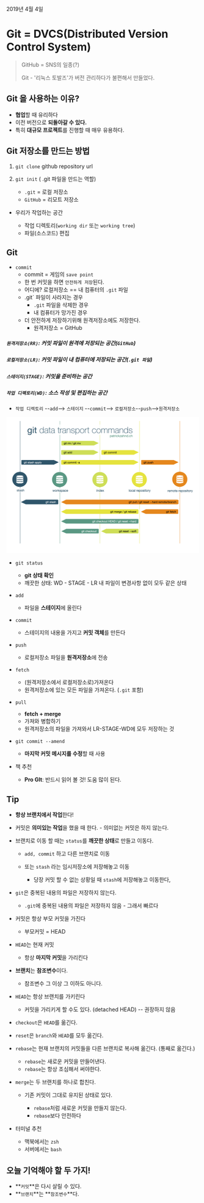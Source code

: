 2019년 4월 4일

# Git = DVCS(Distributed Version Control System)

> GitHub = SNS의 일종(?)
>
> Git - '리눅스 토발즈'가 버전 관리하다가 불편해서 만들었다.

## Git 을 사용하는 이유?

  - **협업**할 때 유리하다
  - 이전 버전으로 **되돌아갈 수 있다.**
  - 특히 **대규모 프로젝트**를 진행할 때 매우 유용하다.


## Git 저장소를 만드는 방법

1. `git clone` github repository url
2. `git init` ( .git 파일을 만드는 역할)

    - `.git` = 로컬 저장소
    - `GitHub` = 리모트 저장소

- 우리가 작업하는 공간

  - 작업 디렉토리(`working dir` 또는 `working tree`)
  - 파일(소스코드) 편집


## Git

  - `commit`
    - commit = 게임의 `save point`
    - 한 번 커밋을 하면 `안전하게 저장`된다.
    - 어디에?  로컬저장소 == 내 컴퓨터의 `.git` 파일
    - .git` 파일이 사라지는 경우
      - `.git` 파일을 삭제한 경우
      - 내 컴퓨터가 망가진 경우
    - 더 안전하게 저장하기위해 원격저장소에도 저장한다.
      - 원격저장소 = GitHub

##### `원격저장소(RR)`: 커밋 파일이 원격에 저장되는 공간(`GitHub`)

##### `로컬저장소(LR)`: 커밋 파일이 내 컴퓨터에 저장되는 공간(`.git 파일`)

##### `스테이지(STAGE)`: 커밋을 준비하는 공간

##### `작업 디렉토리(WD)`: 소스 작성 및 편집하는 공간


  - `작업 디렉토리` --`add`--> `스테이지` --`commit`--> `로컬저장소`--`push`-->`원격저장소`

![img](./img/git-data-transport-commands.png)

- `git status`

  - **git 상태 확인**
  - 깨끗한 상태: WD - STAGE - LR  내 파일이 변경사항 없이 모두 같은 상태

- `add`

  - 파일을 **스테이지**에 올린다

- `commit`

  - 스테이지의 내용을 가지고 **커밋 객체**를 만든다

- `push`

  - 로컬저장소 파일을 **원격저장소**에 전송

- `fetch`

  - (원격저장소에서 로컬저장소로)가져온다
  - 원격저장소에 있는 모든 파일을 가져온다. (`.git` 포함)

- `pull`
  - **fetch + merge**
  - 가져와 병합하기
  - 원격저장소의 파일을 가져와서 LR-STAGE-WD에 모두 저장하는 것

- `git commit --amend`

  - **마지막 커밋 메시지를 수정**할 때 사용

- 책 추천

  - **Pro GIt**: 반드시 읽어 볼 것! 도움 많이 된다.

## Tip

- **항상 브랜치에서 작업**한다!

- 커밋은 **의미있는 작업**을 했을 때 한다. - 의미없는 커밋은 하지 않는다.

- 브랜치로 이동 할 때는 `status`를 **깨끗한 상태**로 만들고 이동다.

  - `add, commit` 하고 다른 브랜치로 이동

  - 또는 `stash` 라는 임시저장소에 저장해놓고 이동
    - 당장 커밋 할 수 없는 상황일 때 `stash`에 저장해놓고 이동한다,

- `git`은 중복된 내용의 파일은 저장하지 않는다.

  - `.git`에 중복된 내용의 파일은 저장하지 않음 - 그래서 빠르다

- 커밋은 항상 부모 커밋을 가진다

  - 부모커밋  = HEAD

- `HEAD`는 현재 커밋
  - 항상 **마지막 커밋**을 가리킨다

- **브랜치**는 **참조변수**이다.
  - 참조변수 그 이상 그 이하도 아니다.

- `HEAD`는 항상 브랜치를 가키린다
  - 커밋을 가리키게 할 수도 있다. (detached HEAD) -- 권장하지 않음

- `checkout`은 `HEAD`를 옮긴다.

- `reset`은 `branch`와 `HEAD`를 모두 옮긴다.

- `rebase`는 현재 브랜치의 커밋들을 다른 브랜치로 복사해 옮긴다. (통째로 옮긴다.)
  
  - `rebase`는 새로운 커밋을 만들어낸다.
  - `rebase`는 항상 조심해서 써야한다.

- `merge`는 두 브랜치를 하나로 합친다.
  
  - 기존 커밋이 그대로 유지된 상태로 있다.

    - `rebase`처럼 새로운 커밋을 만들지 않는다.
    - `rebase`보다 안전하다

- 터미널 추천
  - 맥북에서는 `zsh`
  - 서버에서는 `bash`

## 오늘 기억해야 할 두 가지!
  - **`커밋`**은 다시 살릴 수 있다.
  - **`브랜치`**는 **`참조변수`**다.